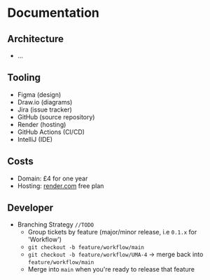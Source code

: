 # Documentation

## Architecture
* ...

## Tooling
* Figma (design)
* Draw.io (diagrams)
* Jira (issue tracker)
* GitHub (source repository)
* Render (hosting)
* GitHub Actions (CI/CD)
* IntelliJ (IDE)

## Costs
* Domain: £4 for one year
* Hosting: [render.com](https://render.com/) free plan

## Developer
* Branching Strategy `//TODO`
  * Group tickets by feature (major/minor release, i.e `0.1.x` for 'Workflow')
  * `git checkout -b feature/workflow/main`
  * `git checkout -b feature/workflow/UMA-4` -> merge back into `feature/workflow/main`
  * Merge into `main` when you're ready to release that feature